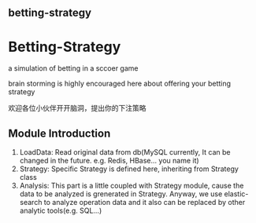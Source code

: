 ## betting-strategy
# Betting-Strategy
a simulation of betting in a sccoer game

brain storming is highly encouraged here about offering your betting strategy

欢迎各位小伙伴开开脑洞，提出你的下注策略

## Module Introduction
1. LoadData: Read original data from db(MySQL currently, It can be changed in the future. e.g. Redis, HBase... you name it)
2. Strategy: Specific Strategy is defined here, inheriting from Strategy class
3. Analysis: This part is a little coupled with Strategy module, cause the data to be analyzed is grenerated in Strategy. Anyway, we use elastic-search to analyze operation data and it also can be replaced by other analytic tools(e.g. SQL...)
